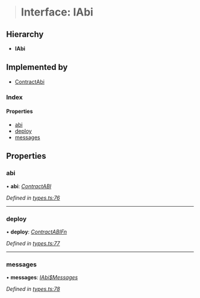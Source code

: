 > # Interface: IAbi

## Hierarchy

* **IAbi**

## Implemented by

* [ContractAbi](../classes/_abi_.contractabi.md)

### Index

#### Properties

* [abi](_types_.iabi.md#abi)
* [deploy](_types_.iabi.md#deploy)
* [messages](_types_.iabi.md#messages)

## Properties

###  abi

• **abi**: *[ContractABI](../modules/_types_.md#contractabi)*

*Defined in [types.ts:76](https://github.com/polkadot-js/api/blob/557699e/packages/api-contract/src/types.ts#L76)*

___

###  deploy

• **deploy**: *[ContractABIFn](_types_.contractabifn.md)*

*Defined in [types.ts:77](https://github.com/polkadot-js/api/blob/557699e/packages/api-contract/src/types.ts#L77)*

___

###  messages

• **messages**: *[IAbi$Messages](_types_.iabi_messages.md)*

*Defined in [types.ts:78](https://github.com/polkadot-js/api/blob/557699e/packages/api-contract/src/types.ts#L78)*